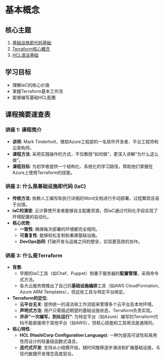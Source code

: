 # 基本概念

## 核心主题
1. [基础设施即代码基础](基础设施即代码基础.md)
2. [Terraform核心概念](Terraform核心概念.md)
3. [HCL语法基础](HCL语法基础.md)

## 学习目标
- 理解IaC的核心价值
- 掌握Terraform基本工作流
- 能够编写基础HCL配置
## 课程摘要速查表

### 讲座 1: 课程简介
- **讲师**: Mark Tinderholt，微软Azure工程部的一名软件开发者、平台工程师和云架构师。
- **课程方法**: 采用实践操作的方式，不仅教授“如何做”，更深入讲解“为什么这么做”。
- **课程目标**: 为初学者提供一个结构化、系统化的学习路径，帮助他们掌握在Azure上使用Terraform的技能。

### 讲座 2: 什么是基础设施即代码 (IaC)
- **传统方法**: 依赖人工编写和执行详细的Word文档进行手动部署，过程繁琐且易于出错。
- **IaC的演变**: 云计算使开发者能够自主配置资源，而IaC通过代码化手段实现了环境配置的自动化。
- **核心优势**:
    - **一致性**: 确保每次部署的环境都完全相同。
    - **可重复性**: 能够轻松复制和重建基础设施。
    - **DevOps协同**: 打破开发与运维之间的壁垒，实现更高效的协作。

### 讲座 3: 什么是Terraform
- **背景**:
    - 早期的IaC工具（如Chef、Puppet）侧重于服务器的**配置管理**，采用命令式方法。
    - 各大云服务商推出了自己的**基础设施编排**工具（如AWS CloudFormation, Azure ARM Templates），但这些工具与特定平台绑定。
- **Terraform的定位**:
    - **云平台无关**: 提供统一的语法和工作流程来管理多个云平台及本地环境。
    - **声明式方法**: 用户只需描述期望的基础设施状态，Terraform负责实现。
    - **并非“一次编写，到处运行”**: 为特定平台（如Azure）编写的Terraform代码不能直接用于其他平台（如AWS），但核心技能和工具用法是通用的。
- **核心特性**:
    - **HCL (HashiCorp Configuration Language)**: 一种为提高可读性和易用性而设计的轻量级函数式语言。
    - **迭代式开发**: 支持从小规模开始，随时间推移逐步演进和扩展基础设施，与现代敏捷开发理念高度契合。